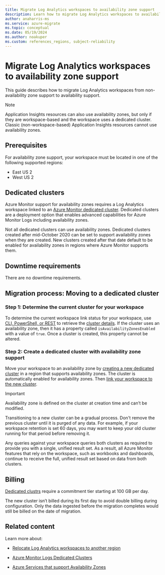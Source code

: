```yaml
---
title: Migrate Log Analytics workspaces to availability zone support 
description: Learn how to migrate Log Analytics workspaces to availability zone support.
author: anaharris-ms
ms.service: azure-migrate
ms.topic: conceptual
ms.date: 05/19/2024
ms.author: noakuper
ms.custom: references_regions, subject-reliability
---
```


# Migrate Log Analytics workspaces to availability zone support
 
This guide describes how to migrate Log Analytics workspaces from non-availability zone support to availability support. 

> [!NOTE]
> Application Insights resources can also use availability zones, but only if they are workspace-based and the workspace uses a dedicated cluster. Classic (non-workspace-based) Application Insights resources cannot use availability zones.


## Prerequisites

For availability zone support, your workspace must be located in one of the following supported regions:

- East US 2
- West US 2

## Dedicated clusters

Azure Monitor support for availability zones requires a Log Analytics workspace linked to an [Azure Monitor dedicated cluster](../azure-monitor/logs/logs-dedicated-clusters.md). Dedicated clusters are a deployment option that enables advanced capabilities for Azure Monitor Logs including availability zones.

Not all dedicated clusters can use availability zones. Dedicated clusters created after mid-October 2020 can be set to support availability zones when they are created. New clusters created after that date default to be enabled for availability zones in regions where Azure Monitor supports them.

## Downtime requirements

There are no downtime requirements.

## Migration process: Moving to a dedicated cluster

### Step 1: Determine the current cluster for your workspace

To determine the current workspace link status for your workspace, use [CLI, PowerShell, or REST](../azure-monitor/logs/logs-dedicated-clusters.md#check-workspace-link-status) to retrieve the [cluster details](../azure-monitor/logs/logs-dedicated-clusters.md#check-cluster-provisioning-status). If the cluster uses an availability zone, then it has a property called `isAvailabilityZonesEnabled` with a value of `true`. Once a cluster is created, this property cannot be altered.

### Step 2: Create a dedicated cluster with availability zone support

Move your workspace to an availability zone by [creating a new dedicated cluster](../azure-monitor/logs/logs-dedicated-clusters.md#create-a-dedicated-cluster) in a region that supports availability zones. The cluster is automatically enabled for availability zones. Then [link your workspace to the new cluster](../azure-monitor/logs/logs-dedicated-clusters.md#link-a-workspace-to-a-cluster).

> [!IMPORTANT]
> Availability zone is defined on the cluster at creation time and can’t be modified.

Transitioning to a new cluster can be a gradual process. Don't remove the previous cluster until it is purged of any data. For example, if your workspace retention is set 60 days, you may want to keep your old cluster running for that period before removing it.

Any queries against your workspace queries both clusters as required to provide you with a single, unified result set. As a result, all Azure Monitor features that rely on the workspace, such as workbooks and dashboards, continue to receive the full, unified result set based on data from both clusters.

## Billing
[Dedicated clustrs](../azure-monitor/logs/logs-dedicated-clusters.md#create-a-dedicated-cluster) require a commitment tier starting at 100 GB per day.

The new cluster isn’t billed during its first day to avoid double billing during configuration. Only the data ingested before the migration completes would still be billed on the date of migration. 


## Related content

Learn more about:

- [Relocate Log Analytics workspaces to another region](../operational-excellence/relocation-log-analytics.md)

- [Azure Monitor Logs Dedicated Clusters](../azure-monitor/logs/logs-dedicated-clusters.md)

- [Azure Services that support Availability Zones](availability-zones-service-support.md)
